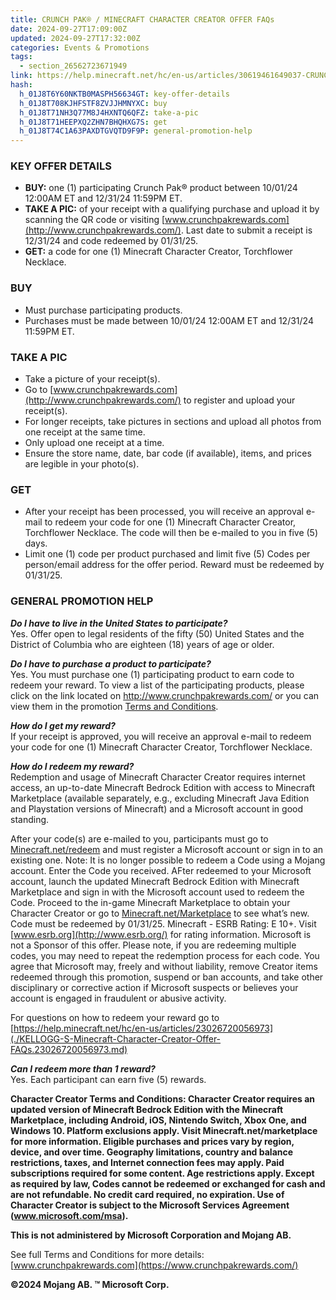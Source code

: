 ```yaml
---
title: CRUNCH PAK® / MINECRAFT CHARACTER CREATOR OFFER FAQs
date: 2024-09-27T17:09:00Z
updated: 2024-09-27T17:32:00Z
categories: Events & Promotions
tags:
  - section_26562723671949
link: https://help.minecraft.net/hc/en-us/articles/30619461649037-CRUNCH-PAK-MINECRAFT-CHARACTER-CREATOR-OFFER-FAQs
hash:
  h_01J8T6Y60NKTB0MASPH56634GT: key-offer-details
  h_01J8T708KJHFSTF8ZVJJHMNYXC: buy
  h_01J8T71NH3Q77M8J4HXNTQ6QFZ: take-a-pic
  h_01J8T71HEEPXQ2ZHN7BHQHXG7S: get
  h_01J8T74C1A63PAXDTGVQTD9F9P: general-promotion-help
---
```


### KEY OFFER DETAILS

- **BUY:** one (1) participating Crunch Pak® product between 10/01/24 12:00AM ET and 12/31/24 11:59PM ET.
- **TAKE A PIC:** of your receipt with a qualifying purchase and upload it by scanning the QR code or visiting [www.crunchpakrewards.com](http://www.crunchpakrewards.com/). Last date to submit a receipt is 12/31/24 and code redeemed by 01/31/25.
- **GET:** a code for one (1) Minecraft Character Creator, Torchflower Necklace.

### BUY

- Must purchase participating products.
- Purchases must be made between 10/01/24 12:00AM ET and 12/31/24 11:59PM ET.

### TAKE A PIC

- Take a picture of your receipt(s).
- Go to [www.crunchpakrewards.com](http://www.crunchpakrewards.com/) to register and upload your receipt(s).
- For longer receipts, take pictures in sections and upload all photos from one receipt at the same time.
- Only upload one receipt at a time.
- Ensure the store name, date, bar code (if available), items, and prices are legible in your photo(s).

### GET

- After your receipt has been processed, you will receive an approval e-mail to redeem your code for one (1) Minecraft Character Creator, Torchflower Necklace. The code will then be e-mailed to you in five (5) days.
- Limit one (1) code per product purchased and limit five (5) Codes per person/email address for the offer period. Reward must be redeemed by 01/31/25.

### GENERAL PROMOTION HELP

***Do I have to live in the United States to participate?***  
Yes. Offer open to legal residents of the fifty (50) United States and the District of Columbia who are eighteen (18) years of age or older.  
  
***Do I have to purchase a product to participate?***  
Yes. You must purchase one (1) participating product to earn code to redeem your reward. To view a list of the participating products, please click on the link located on <http://www.crunchpakrewards.com/> or you can view them in the promotion [Terms and Conditions](http://www.crunchpakrewards.com/).  
  
***How do I get my reward?***  
If your receipt is approved, you will receive an approval e-mail to redeem your code for one (1) Minecraft Character Creator, Torchflower Necklace.  
  
***How do I redeem my reward?***  
Redemption and usage of Minecraft Character Creator requires internet access, an up-to-date Minecraft Bedrock Edition with access to Minecraft Marketplace (available separately, e.g., excluding Minecraft Java Edition and Playstation versions of Minecraft) and a Microsoft account in good standing.  
  
After your code(s) are e-mailed to you, participants must go to [Minecraft.net/redeem](https://minecraft.net/redeem) and must register a Microsoft account or sign in to an existing one. Note: It is no longer possible to redeem a Code using a Mojang account. Enter the Code you received. AFter redeemed to your Microsoft account, launch the updated Minecraft Bedrock Edition with Minecraft Marketplace and sign in with the Microsoft account used to redeem the Code. Proceed to the in-game Minecraft Marketplace to obtain your Character Creator or go to [Minecraft.net/Marketplace](https://www.minecraft.net/en-us/marketplace) to see what’s new. Code must be redeemed by 01/31/25. Minecraft - ESRB Rating: E 10+. Visit [www.esrb.org](http://www.esrb.org/) for rating information. Microsoft is not a Sponsor of this offer. Please note, if you are redeeming multiple codes, you may need to repeat the redemption process for each code. You agree that Microsoft may, freely and without liability, remove Creator items redeemed through this promotion, suspend or ban accounts, and take other disciplinary or corrective action if Microsoft suspects or believes your account is engaged in fraudulent or abusive activity.  
  
For questions on how to redeem your reward go to [https://help.minecraft.net/hc/en-us/articles/23026720056973](./KELLOGG-S-Minecraft-Character-Creator-Offer-FAQs.23026720056973.md)  
  
***Can I redeem more than 1 reward?***  
Yes. Each participant can earn five (5) rewards.  
  
**Character Creator Terms and Conditions: Character Creator requires an updated version of Minecraft Bedrock Edition with the Minecraft Marketplace, including Android, iOS, Nintendo Switch, Xbox One, and Windows 10. Platform exclusions apply. Visit Minecraft.net/marketplace for more information. Eligible purchases and prices vary by region, device, and over time. Geography limitations, country and balance restrictions, taxes, and Internet connection fees may apply. Paid subscriptions required for some content. Age restrictions apply. Except as required by law, Codes cannot be redeemed or exchanged for cash and are not refundable. No credit card required, no expiration. Use of Character Creator is subject to the Microsoft Services Agreement (www.microsoft.com/msa).**  
  
**This is not administered by Microsoft Corporation and Mojang AB.**  
  
See full Terms and Conditions for more details: [www.crunchpakrewards.com](https://www.crunchpakrewards.com/)  
  
**©2024 Mojang AB. ™ Microsoft Corp.**
